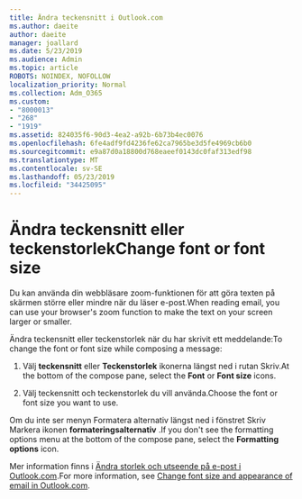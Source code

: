 ```yaml
---
title: Ändra teckensnitt i Outlook.com
ms.author: daeite
author: daeite
manager: joallard
ms.date: 5/23/2019
ms.audience: Admin
ms.topic: article
ROBOTS: NOINDEX, NOFOLLOW
localization_priority: Normal
ms.collection: Adm_O365
ms.custom:
- "8000013"
- "268"
- "1919"
ms.assetid: 824035f6-90d3-4ea2-a92b-6b73b4ec0076
ms.openlocfilehash: 6fe4adf9fd4236fe62ca7965be3d5fe4969cb6b0
ms.sourcegitcommit: e9a87d0a18800d768eaeef0143dc0faf313edf98
ms.translationtype: MT
ms.contentlocale: sv-SE
ms.lasthandoff: 05/23/2019
ms.locfileid: "34425095"
---
```

# <a name="change-font-or-font-size"></a><span data-ttu-id="7c245-102">Ändra teckensnitt eller teckenstorlek</span><span class="sxs-lookup"><span data-stu-id="7c245-102">Change font or font size</span></span>

<span data-ttu-id="7c245-103">Du kan använda din webbläsare zoom-funktionen för att göra texten på skärmen större eller mindre när du läser e-post.</span><span class="sxs-lookup"><span data-stu-id="7c245-103">When reading email, you can use your browser's zoom function to make the text on your screen larger or smaller.</span></span>
  
<span data-ttu-id="7c245-104">Ändra teckensnitt eller teckenstorlek när du har skrivit ett meddelande:</span><span class="sxs-lookup"><span data-stu-id="7c245-104">To change the font or font size while composing a message:</span></span>
  
1. <span data-ttu-id="7c245-105">Välj **teckensnitt** eller **Teckenstorlek** ikonerna längst ned i rutan Skriv.</span><span class="sxs-lookup"><span data-stu-id="7c245-105">At the bottom of the compose pane, select the **Font** or **Font size** icons.</span></span>

2. <span data-ttu-id="7c245-106">Välj teckensnitt och teckenstorlek du vill använda.</span><span class="sxs-lookup"><span data-stu-id="7c245-106">Choose the font or font size you want to use.</span></span>

<span data-ttu-id="7c245-107">Om du inte ser menyn Formatera alternativ längst ned i fönstret Skriv Markera ikonen **formateringsalternativ** .</span><span class="sxs-lookup"><span data-stu-id="7c245-107">If you don't see the formatting options menu at the bottom of the compose pane, select the **Formatting options** icon.</span></span>
  
<span data-ttu-id="7c245-108">Mer information finns i [Ändra storlek och utseende på e-post i Outlook.com](https://go.microsoft.com/fwlink/p/?linkid=873130).</span><span class="sxs-lookup"><span data-stu-id="7c245-108">For more information, see [Change font size and appearance of email in Outlook.com](https://go.microsoft.com/fwlink/p/?linkid=873130).</span></span>